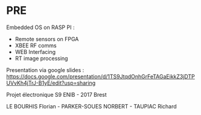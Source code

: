 # PRE
Embedded OS on RASP PI :
 - Remote sensors on FPGA
 - XBEE RF comms
 - WEB Interfacing
 - RT image processing

Presentation via google slides : https://docs.google.com/presentation/d/1TS9JtqdOnhGrFeTAGaEikkZ3jDTPUVvKh4jTrJ-B1yE/edit?usp=sharing

Projet électronique S9
ENIB - 2017 Brest

LE BOURHIS Florian - PARKER-SOUES NORBERT - TAUPIAC Richard
